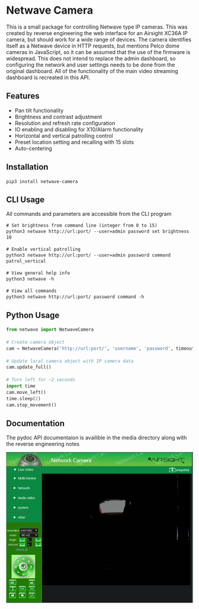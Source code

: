 # Netwave Camera
This is a small package for controlling Netwave type IP cameras. This was created by reverse
engineering the web interface for an Airsight XC36A IP camera, but should work for a wide
range of devices. The camera identifies itself as a Netwave device in HTTP requests, but 
mentions Pelco dome cameras in JavaScript, so it can be assumed that the use of the firmware
is widespread. This does not intend to replace the admin dashboard, so configuring the network
and user settings needs to be done from the original dashboard. All of the functionality of the main
video streaming dashboard is recreated in this API. 

## Features
- Pan tilt functionality
- Brightness and contrast adjustment
- Resolution and refresh rate configuration
- IO enabling and disabling for X10/Alarm functionality
- Horizontal and vertical patrolling control
- Preset location setting and recalling with 15 slots
- Auto-centering

## Installation
```shell script
pip3 install netwave-camera
```

## CLI Usage
All commands and parameters are accessible from the CLI program

```shell script
# Set brightness from command line (integer from 0 to 15)
python3 netwave http://url:port/ --user=admin password set brightness 10

# Enable vertical patrolling
python3 netwave http://url:port/ --user=admin password command patrol_vertical

# View general help info
python3 netwave -h

# View all commands
python3 netwave http://url:port/ password command -h
```

## Python Usage
```python
from netwave import NetwaveCamera

# Create camera object
cam = NetwaveCamera('http://url:port/', 'username', 'password', timeout=5)

# Update local camera object with IP camera data
cam.update_full()

# Turn left for ~2 seconds
import time
cam.move_left()
time.sleep(2)
cam.stop_movement()
```

## Documentation
The pydoc API documentaion is availible in the media directory along with the reverse engineering notes

![Streaming dashboard](media/dashboard.png)